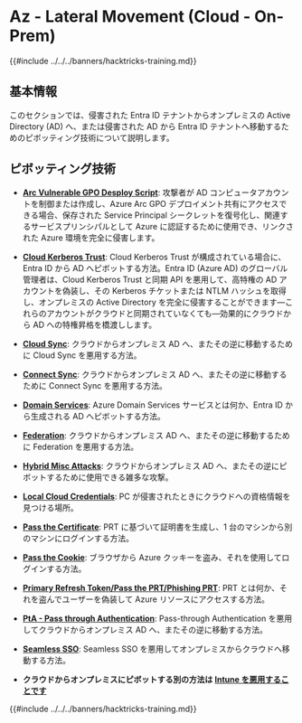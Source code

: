 # Az - Lateral Movement (Cloud - On-Prem)

{{#include ../../../banners/hacktricks-training.md}}

## 基本情報

このセクションでは、侵害された Entra ID テナントからオンプレミスの Active Directory (AD) へ、または侵害された AD から Entra ID テナントへ移動するためのピボッティング技術について説明します。

## ピボッティング技術

- [**Arc Vulnerable GPO Desploy Script**](az-arc-vulnerable-gpo-deploy-script.md): 攻撃者が AD コンピュータアカウントを制御または作成し、Azure Arc GPO デプロイメント共有にアクセスできる場合、保存された Service Principal シークレットを復号化し、関連するサービスプリンシパルとして Azure に認証するために使用でき、リンクされた Azure 環境を完全に侵害します。

- [**Cloud Kerberos Trust**](az-cloud-kerberos-trust.md): Cloud Kerberos Trust が構成されている場合に、Entra ID から AD へピボットする方法。Entra ID (Azure AD) のグローバル管理者は、Cloud Kerberos Trust と同期 API を悪用して、高特権の AD アカウントを偽装し、その Kerberos チケットまたは NTLM ハッシュを取得し、オンプレミスの Active Directory を完全に侵害することができます—これらのアカウントがクラウドと同期されていなくても—効果的にクラウドから AD への特権昇格を橋渡しします。

- [**Cloud Sync**](az-cloud-sync.md): クラウドからオンプレミス AD へ、またその逆に移動するために Cloud Sync を悪用する方法。

- [**Connect Sync**](az-connect-sync.md): クラウドからオンプレミス AD へ、またその逆に移動するために Connect Sync を悪用する方法。

- [**Domain Services**](az-domain-services.md): Azure Domain Services サービスとは何か、Entra ID から生成される AD へピボットする方法。

- [**Federation**](az-federation.md): クラウドからオンプレミス AD へ、またその逆に移動するために Federation を悪用する方法。

- [**Hybrid Misc Attacks**](az-hybrid-identity-misc-attacks.md): クラウドからオンプレミス AD へ、またその逆にピボットするために使用できる雑多な攻撃。

- [**Local Cloud Credentials**](az-local-cloud-credentials.md): PC が侵害されたときにクラウドへの資格情報を見つける場所。

- [**Pass the Certificate**](az-pass-the-certificate.md): PRT に基づいて証明書を生成し、1 台のマシンから別のマシンにログインする方法。

- [**Pass the Cookie**](az-pass-the-cookie.md): ブラウザから Azure クッキーを盗み、それを使用してログインする方法。

- [**Primary Refresh Token/Pass the PRT/Phishing PRT**](az-primary-refresh-token-prt.md): PRT とは何か、それを盗んでユーザーを偽装して Azure リソースにアクセスする方法。

- [**PtA - Pass through Authentication**](az-pta-pass-through-authentication.md): Pass-through Authentication を悪用してクラウドからオンプレミス AD へ、またその逆に移動する方法。

- [**Seamless SSO**](az-seamless-sso.md): Seamless SSO を悪用してオンプレミスからクラウドへ移動する方法。

- **クラウドからオンプレミスにピボットする別の方法は** [**Intune を悪用することです**](../az-services/intune.md)

{{#include ../../../banners/hacktricks-training.md}}
